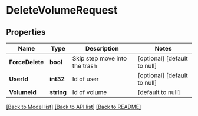 # DeleteVolumeRequest

## Properties
Name | Type | Description | Notes
------------ | ------------- | ------------- | -------------
**ForceDelete** | **bool** | Skip step move into the trash | [optional] [default to null]
**UserId** | **int32** | Id of user | [optional] [default to null]
**VolumeId** | **string** | Id of volume | [default to null]

[[Back to Model list]](../README.md#documentation-for-models) [[Back to API list]](../README.md#documentation-for-api-endpoints) [[Back to README]](../README.md)



